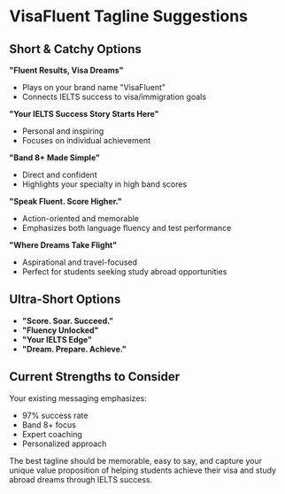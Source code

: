 # VisaFluent Tagline Suggestions

## Short & Catchy Options

**"Fluent Results, Visa Dreams"**
- Plays on your brand name "VisaFluent" 
- Connects IELTS success to visa/immigration goals

**"Your IELTS Success Story Starts Here"**
- Personal and inspiring
- Focuses on individual achievement

**"Band 8+ Made Simple"**
- Direct and confident
- Highlights your specialty in high band scores

**"Speak Fluent. Score Higher."**
- Action-oriented and memorable
- Emphasizes both language fluency and test performance

**"Where Dreams Take Flight"**
- Aspirational and travel-focused
- Perfect for students seeking study abroad opportunities

## Ultra-Short Options

- **"Score. Soar. Succeed."**
- **"Fluency Unlocked"** 
- **"Your IELTS Edge"**
- **"Dream. Prepare. Achieve."**

## Current Strengths to Consider
Your existing messaging emphasizes:
- 97% success rate
- Band 8+ focus
- Expert coaching
- Personalized approach

The best tagline should be memorable, easy to say, and capture your unique value proposition of helping students achieve their visa and study abroad dreams through IELTS success.